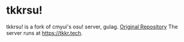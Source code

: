 # tkkrsu!
tkkrsu! is a fork of cmyui's osu! server, gulag.
[Original Repository](https://github.com/cmyui/gulag)
The server runs at https://tkkr.tech. 

